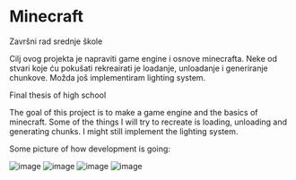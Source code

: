# Minecraft
Završni rad srednje škole

Cilj ovog projekta je napraviti game engine i osnove minecrafta.
Neke od stvari koje ću pokušati rekreairati je loadanje, unloadanje i
generiranje chunkove. Možda još implementiram lighting system.


Final thesis of high school

The goal of this project is to make a game engine and the basics of minecraft.
Some of the things I will try to recreate is loading, unloading and
generating chunks. I might still implement the lighting system.

Some picture of how development is going:

![image](https://github.com/Ljubo-Grubisic/Minecraft/assets/114671335/f55c3e1c-e0f2-4a40-a38b-54ebdea6e828)
![image](https://github.com/Ljubo-Grubisic/Minecraft/assets/114671335/243a2013-15f1-413a-9f0a-a04abe622c34)
![image](https://github.com/Ljubo-Grubisic/Minecraft/assets/114671335/3dd9be44-bad3-4eb5-b34e-4ff626628c24)
![image](https://github.com/Ljubo-Grubisic/Minecraft/assets/114671335/bc279a61-2c9f-47a5-be48-3ef67e2bde82)
